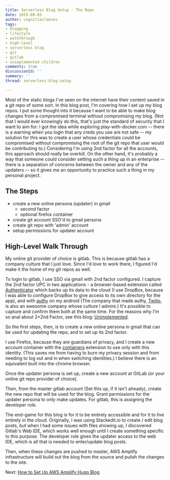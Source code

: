 ```yaml
---
title: Serverless Blog Setup - The Repo
date: 2019-08-03
author: cognitiaclaeves
tags:
- blogging
- lifestyle
- walkthrough
- high-level
- serverless blog
- git
- gitlab
- unimplemented children
comments: true
discussionId: ''
summary: ''
thread: serverless-blog-setup

---
```

Most of the static blogs I've seen on the internet have their content saved in a git repo of some sort. In this blog post, I'm covering how I set up my blog repos. I put some thought into it because I want to be able to make blog changes from a compromised terminal without compromising my blog. (Not that I would ever knowingly do this, that's just the standard of security that I want to aim for: I got the idea while exploring play-with-docker.com -- there is a warning when you login that any creds you use are not safe -- my solution for this was to create a user whose credentials could be compromised without compromising the root of the git repo that user would be contributing to.) Considering I'm using 2nd factor for all the accounts, this approach should really be overkill. On the other hand, it's probably a way that someone could consider setting such a thing up in an enterprise -- there is a separation of concerns between the owner and any of the updaters -- so it gives me an opportunity to practice such a thing in my personal project.

## The Steps

* create a new online persona (updater) in gmail
  * second factor
  * optional firefox container
* create git account SSO'd to gmail persona
* create git repo with 'admin' account
* setup permissions for updater account

## High-Level Walk Through

My online git provider of choice is gitlab. This is because gitlab has a company culture that I just love. Since I'd love to work there, I figured I'd make it the home of my git repos as well.

To login to gitlab, I use SSO via gmail with 2nd factor configured. I capture the 2nd factor UPC in two applications - a browser-based extension called [Authenticator](https://addons.mozilla.org/en-US/firefox/addon/auth-helper/) which backs up its data to the cloud (I use DropBox, because I was able to configure DropBox to give access to its own directory for the app), and with [authy](https://authy.com/) on my android (The company that made authy, [Twilio](https://www.twilio.com/), is also an awesome company whose culture I admire.) It's possible to capture and confirm them both at the same time. For the reasons why I'm so anal about 2*2nd Factor, see this blog: [Unimplemented](Unimplemented).

So the first steps, then, is to create a new online persona in gmail that can be used for updating the repo, and to set up its 2nd factor.

I use Firefox, because they are guardians of privacy, and I create a new account container with the [containers](https://addons.mozilla.org/en-US/firefox/addon/multi-account-containers/) extension to use only with this identity. (This saves me from having to burn my privacy session and from needing to log out and in when switching identities.) I believe there is an equivalent built into the chrome browser.

Once the updater persona is set up, create a new account at GitLab (or your online git repo provider of choice).

Then, from the master gitlab account (Set this up, if it isn't already), create the new repo that will be used for the blog. Grant permissions for the updater persona to only make updates. For gitlab, this is assigning the developer role.

The end-game for this blog is for it to be entirely accessible and for it to live entirely in the cloud. Originally, I was using Stackedit.io to create / edit blog posts, but when I had some issues with files showing up, I discovered Gitlab's Web IDE, which works well enough until I create something specific to this purpose. The developer role gives the updater access to the web IDE, which is all that is needed to enter/update blog posts.

Then, when these changes are pushed to master, AWS Amplify infrastructure will build out the blog from the source and pulish the changes to the site.

Next: [How to Set Up AWS Amplify Hugo Blog](serverless-blog-setup-aws-amplify-console-i "Serverless blog setup with AWS Amplify Console")
